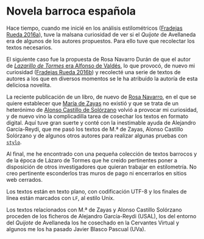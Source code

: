 # Novela barroca española

Hace tiempo, cuando me inicié en los análisis estilométricos ([Fradejas Rueda 2016a](http://revistacaracteres.net/revista/vol5n2noviembre2016/analisis-estilometrico/)), tuve la malsana curiosidad de ver si el _Quijote_ de Avellaneda era de algunos de los autores propuestos. Para ello tuve que recolectar los textos necesarios.

El siguiente caso fue la propuesta de Rosa Navarro Durán de que el autor de [_Lazarillo de Tormes_ era Alfonso de Valdés](https://www.alianzaeditorial.es/libro.php?id=4297509&id_col=100500), lo que provocó, de nuevo mi curiosidad ([Fradejas Rueda 2016b](http://linhd.uned.es/estilometria-un-ambito-por-descubrir/)) y recolecté una serie de textos de autores a los que en diversos momentos se le ha atribuído la autoría de esta deliciosa novelita.

La reciente publicación de un libro, de nuevo de [Rosa Navarro](http://www.publicacions.ub.edu/ficha.aspx?cod=10308), en el que se quiere establecer que [María de Zayas](https://es.wikipedia.org/wiki/Mar%C3%ADa_de_Zayas) no existió y que se trata de un heterónimo de [Alonso Castillo de Solórzano](https://es.wikipedia.org/wiki/Alonso_de_Castillo_Sol%C3%B3rzano) volvió a provocar mi curiosidad, y de nuevo vino la complicadilla tarea de cosechar los textos en formato digital. Aquí tuve gran suerte y conté con la inestimable ayuda de Alejandro García-Reydi, que me pasó los textos de M.ª de Zayas, Alonso Castillo Solórzano y de algunos otros autores para realizar algunas pruebas con [`stylo`](https://sites.google.com/site/computationalstylistics/stylo).

Al final, me he encontrado con una pequeña colección de textos barrocos y de la época de Lázaro de Tormes que he creído pertinentes poner a disposición de otros investigadores que quieran trabajar en estilometría. No creo pertinente esconderlos tras muros de pago ni encerrarlos en sitios web cerrados.

Los textos están en texto plano, con codificación UTF-8 y los finales de línea están marcados con `LF`, al estilo Unix.

Los textos relacionados con M.ª de Zayas y Alonso Castillo Solórzano proceden de los ficheros de Alejandro García-Reydi (USAL), los del entorno del _Quijote_ de Avellaneda los he cosechado en la Cervantes Virtual y algunos me los ha pasado Javier Blasco Pascual (UVa).

